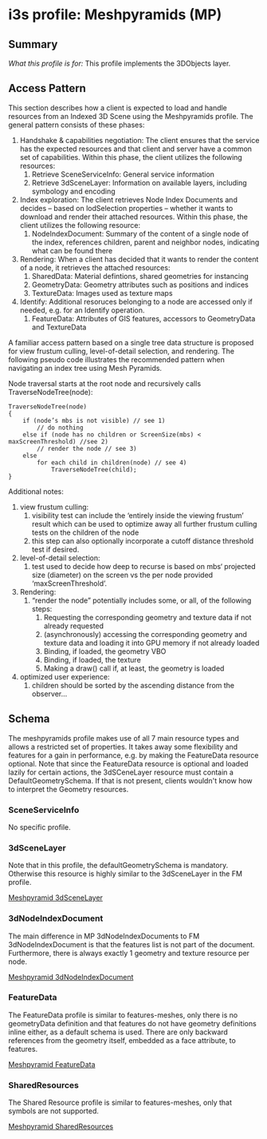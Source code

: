 # i3s profile: Meshpyramids (MP)

## Summary

*What this profile is for:* This profile implements the 3DObjects layer.

## Access Pattern

<p>This section describes how a client is expected to load and handle resources from an Indexed 3D Scene using the Meshpyramids profile. 
The general pattern consists of these phases:</p>

1.	Handshake & capabilities negotiation: The client ensures that the service has the expected resources and that client and server have a common set of capabilities. Within this phase, the client utilizes the following resources:
    1.	Retrieve SceneServiceInfo: General service information
    1.	Retrieve 3dSceneLayer: Information on available layers, including symbology and encoding
1.	Index exploration: The client retrieves Node Index Documents and decides – based on lodSelection properties – whether it wants to download and render their attached resources. Within this phase, the client utilizes the following resource:
    1.	NodeIndexDocument: Summary of the content of a single node of the index, references children, parent and neighbor nodes, indicating what can be found there
1.	Rendering: When a client has decided that it wants to render the content of a node, it retrieves the attached resources:
    1.	SharedData: Material defintions, shared geometries for instancing
    1.	GeometryData: Geometry attributes such as positions and indices
    1.	TextureData: Images used as texture maps
1.	Identify: Additional resoruces belonging to a node are accessed only if needed, e.g. for an Identify operation.
    1.	FeatureData: Attributes of GIS features, accessors to GeometryData and TextureData

A familiar access pattern  based on a single tree data structure is proposed for view frustum culling, level-of-detail selection, and rendering. The following pseudo code illustrates the recommended pattern when navigating an index tree using Mesh Pyramids.

Node traversal starts at the root node and recursively calls TraverseNodeTree(node):

    TraverseNodeTree(node)
    {
        if (node’s mbs is not visible) // see 1)
            // do nothing
        else if (node has no children or ScreenSize(mbs) < maxScreenThreshold) //see 2)
            // render the node // see 3) 
        else
            for each child in children(node) // see 4)
                TraverseNodeTree(child);
    }

Additional notes:

1. view frustum culling:
    1. visibility test can include the ‘entirely inside the viewing frustum’ result which can be used to optimize away all further frustum culling tests on the children of the node
    1. this step can also optionally incorporate a cutoff distance threshold test  if desired.
2. level-of-detail selection:
    1. test used to decide how deep to recurse is based on mbs‘ projected size (diameter) on the screen vs the per node provided  ‘maxScreenThreshold’.
3. Rendering:
    1. “render the node” potentially includes some, or all, of the following steps:
        1. Requesting the corresponding geometry and texture data if not already requested
        1. (asynchronously) accessing the corresponding geometry and texture data and loading it into GPU memory if not already loaded
        1. Binding, if loaded, the geometry VBO
        1. Binding, if loaded, the texture
        1. Making a draw() call if, at least, the geometry is loaded
1. optimized user experience:
    1. children should be sorted by the ascending distance from the observer…

## Schema

The meshpyramids profile makes use of all 7 main resource types and allows a restricted set of properties. It takes away some flexibility and features for a gain in performance, e.g. by making the FeatureData resource optional. Note that since the FeatureData resource is optional and loaded lazily for certain actions, the 3dSCeneLayer resource must contain a DefaultGeometrySchema. If that is not present, clients wouldn't know how to interpret the Geometry resources.

### SceneServiceInfo

No specific profile.

### 3dSceneLayer

Note that in this profile, the defaultGeometrySchema is mandatory. Otherwise this resource is highly similar to the 3dSceneLayer in the FM profile.

[Meshpyramid 3dSceneLayer](./rules/docs/3dSceneLayerRules.html)

### 3dNodeIndexDocument

The main difference in MP 3dNodeIndexDocuments to FM 3dNodeIndexDocument is that the features list is not part of the document. Furthermore, there is always exactly 1 geometry and texture resource per node.

[Meshpyramid 3dNodeIndexDocument](./rules/docs/3dNodeIndexDocumentRules.html)

### FeatureData

The FeatureData profile is similar to features-meshes, only there is no geometryData definition and that features do not have geometry definitions inline either, as a default schema is used. There are only backward references from the geometry itself, embedded as a face attribute, to features.

[Meshpyramid FeatureData](./rules/docs/FeatureDataRules.html)

### SharedResources

The Shared Resource profile is similar to features-meshes, only that symbols are not supported.

[Meshpyramid SharedResources](./rules/docs/SharedResourceRules.html)
